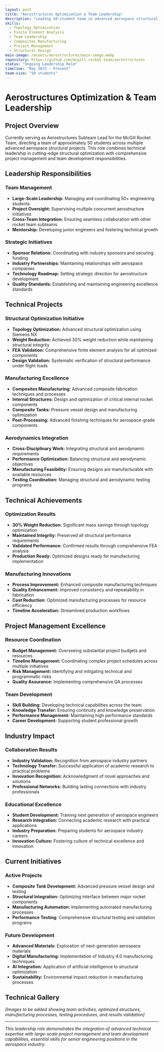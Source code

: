 ```yaml
---
layout: post
title: "Aerostructures Optimization & Team Leadership"
description: "Leading 50-student team in advanced aerospace structural design, achieving 30% weight reduction through topology optimization"
skills:
  - Topology Optimization
  - Finite Element Analysis
  - Team Leadership
  - Composites Manufacturing
  - Project Management
  - Structural Design
main-image: /assets/aerostructures/main-image.webp
repository: https://github.com/mcgill-rocket-team/aerostructures
status: "Ongoing Leadership Role"
timeline: "May 2025 – Present"
team-size: "50 students"
---
```


# Aerostructures Optimization & Team Leadership

## Project Overview

Currently serving as Aerostructures Subteam Lead for the McGill Rocket Team, directing a team of approximately 50 students across multiple advanced aerospace structural projects. This role combines technical leadership in cutting-edge structural optimization with comprehensive project management and team development responsibilities.

## Leadership Responsibilities

### Team Management
- **Large-Scale Leadership:** Managing and coordinating 50+ engineering students
- **Project Oversight:** Supervising multiple concurrent aerostructure initiatives
- **Cross-Team Integration:** Ensuring seamless collaboration with other rocket team subteams
- **Mentorship:** Developing junior engineers and fostering technical growth

### Strategic Initiatives
- **Sponsor Relations:** Coordinating with industry sponsors and securing funding
- **Industry Partnerships:** Maintaining relationships with aerospace companies
- **Technology Roadmap:** Setting strategic direction for aerostructure development
- **Quality Standards:** Establishing and maintaining engineering excellence standards

## Technical Projects

### Structural Optimization Initiative
- **Topology Optimization:** Advanced structural optimization using Siemens NX
- **Weight Reduction:** Achieved 30% weight reduction while maintaining structural integrity
- **FEA Validation:** Comprehensive finite element analysis for all optimized components
- **Design Validation:** Systematic verification of structural performance under flight loads

### Manufacturing Excellence
- **Composites Manufacturing:** Advanced composite fabrication techniques and processes
- **Internal Structures:** Design and optimization of critical internal rocket components
- **Composite Tanks:** Pressure vessel design and manufacturing optimization
- **Post-Processing:** Advanced finishing techniques for aerospace-grade components

### Aerodynamics Integration
- **Cross-Disciplinary Work:** Integrating structural and aerodynamic requirements
- **Performance Optimization:** Balancing structural and aerodynamic objectives
- **Manufacturing Feasibility:** Ensuring designs are manufacturable with available resources
- **Testing Coordination:** Managing structural and aerodynamic testing programs

## Technical Achievements

### Optimization Results
- **30% Weight Reduction:** Significant mass savings through topology optimization
- **Maintained Integrity:** Preserved all structural performance requirements
- **Validated Performance:** Confirmed results through comprehensive FEA analysis
- **Production Ready:** Optimized designs ready for manufacturing implementation

### Manufacturing Innovations
- **Process Improvement:** Enhanced composite manufacturing techniques
- **Quality Enhancement:** Improved consistency and repeatability in fabrication
- **Cost Reduction:** Optimized manufacturing processes for resource efficiency
- **Timeline Acceleration:** Streamlined production workflows

## Project Management Excellence

### Resource Coordination
- **Budget Management:** Overseeing substantial project budgets and resources
- **Timeline Management:** Coordinating complex project schedules across multiple initiatives
- **Risk Management:** Identifying and mitigating technical and programmatic risks
- **Quality Assurance:** Implementing comprehensive QA processes

### Team Development
- **Skill Building:** Developing technical capabilities across the team
- **Knowledge Transfer:** Ensuring continuity and knowledge preservation
- **Performance Management:** Maintaining high performance standards
- **Career Development:** Supporting student professional growth

## Industry Impact

### Collaboration Results
- **Industry Validation:** Recognition from aerospace industry partners
- **Technology Transfer:** Successful application of academic research to practical problems
- **Innovation Recognition:** Acknowledgment of novel approaches and solutions
- **Professional Networks:** Building lasting connections with industry professionals

### Educational Excellence
- **Student Development:** Training next generation of aerospace engineers
- **Research Integration:** Connecting academic research with practical applications
- **Industry Preparation:** Preparing students for aerospace industry careers
- **Innovation Culture:** Fostering culture of technical excellence and innovation

## Current Initiatives

### Active Projects
- **Composite Tank Development:** Advanced pressure vessel design and testing
- **Structural Integration:** Optimizing interface between major rocket components
- **Manufacturing Automation:** Implementing automated manufacturing processes
- **Performance Testing:** Comprehensive structural testing and validation programs

### Future Development
- **Advanced Materials:** Exploration of next-generation aerospace materials
- **Digital Manufacturing:** Implementation of Industry 4.0 manufacturing techniques
- **AI Integration:** Application of artificial intelligence to structural optimization
- **Sustainability:** Environmental impact reduction in manufacturing processes

## Technical Gallery

*[Images to be added showing team activities, optimized structures, manufacturing processes, testing procedures, and results validation]*

---

*This leadership role demonstrates the integration of advanced technical expertise with large-scale project management and team development capabilities, essential skills for senior engineering positions in the aerospace industry.*
